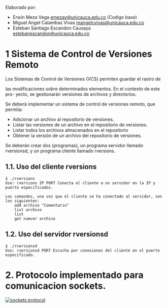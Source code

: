 Elaborado por: 

- Erwin Meza Vega <emezav@unicauca.edu.co> (Codigo base)
- Miguel Angel Calambas Vivas <mangelcvivas@unicauca.edu.co>
- Esteban Santiago Escandon Causaya <estebanescandon@unicauca.edu.co>

# 1 Sistema de Control de Versiones Remoto
Los Sistemas de Control de Versiones (VCS) permiten guardar el rastro de

las modificaciones sobre determinados elementos. En el contexto de este pro-
yecto, se gestionarán versiones de archivos y directorios.

Se deberá implementar un sistema de control de versiones remoto, que
permita:
- Adicionar un archivo al repositorio de versiones.
- Listar las versiones de un archivo en el repositorio de versiones.
- Listar todos los archivos almacenados en el repositorio
- Obtener la versión de un archivo del repositorio de versiones.

Se deberán crear dos (programas), un programa servidor llamado rversionsd,
y un programa cliente llamado rversions.

## 1.1. Uso del cliente rversions
    $ ./rversions
    Uso: rversions IP PORT Conecta el cliente a un servidor en la IP y puerto especificados.
    
    Los comandos, una vez que el cliente se ha conectado al servidor, son los siguientes:
    	add archivo "Comentario"
    	list archivo
    	list
    	get numver archivo
    
## 1.2. Uso del servidor rversionsd
    $ ./rversionsd
    Uso: rversionsd PORT Escucha por conexiones del cliente en el puerto especificado.
# 2. Protocolo implementado para comunicacion sockets.
[![sockets protocol](https://i.imgur.com/bX3jyxi.png "sockets protocol")](http://https://i.imgur.com/bX3jyxi.png "sockets protocol")